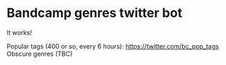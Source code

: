 # Bandcamp genres twitter bot

It works!

Popular tags (400 or so, every 6 hours): https://twitter.com/bc_pop_tags
Obscure genres (TBC)
